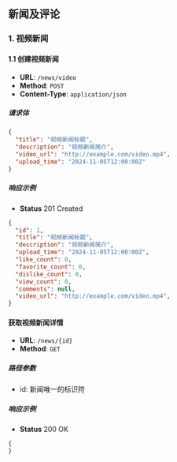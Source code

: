 


## 新闻及评论
### 1. 视频新闻
#### 1.1 创建视频新闻
* **URL**: `/news/video`
* **Method**: `POST`
* **Content-Type**: `application/json`

##### 请求体
```json
{
  "title": "视频新闻标题",
  "description": "视频新闻简介",
  "video_url": "http://example.com/video.mp4",
  "upload_time": "2024-11-05T12:00:00Z"
}
```
##### 响应示例
* **Status** 201 Created
```json
{
  "id": 1,
  "title": "视频新闻标题",
  "description": "视频新闻简介",
  "upload_time": "2024-11-05T12:00:00Z",
  "like_count": 0,
  "favorite_count": 0,
  "dislike_count": 0,
  "view_count": 0,
  "comments": null,
  "video_url": "http://example.com/video.mp4",
}
```

#### 获取视频新闻详情
* **URL**: `/news/{id}`
* **Method**: `GET`

##### 路径参数
* id: 新闻唯一的标识符

##### 响应示例
* **Status** 200 OK
```json
{
}
```